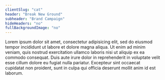 ```yaml
---
clientSlug: "cat"
header: "Break New Ground"
subheader: "Brand Campaign"
hideHeaders: "no"
fullBackgroundImage: "no"
---
```


<div class="contained-smaller">
  <p class="project-section-body">
    Lorem ipsum dolor sit amet, consectetur adipisicing elit, sed do eiusmod
    tempor incididunt ut labore et dolore magna aliqua. Ut enim ad minim veniam,
    quis nostrud exercitation ullamco laboris nisi ut aliquip ex ea commodo
    consequat. Duis aute irure dolor in reprehenderit in voluptate velit esse
    cillum dolore eu fugiat nulla pariatur. Excepteur sint occaecat cupidatat non
    proident, sunt in culpa qui officia deserunt mollit anim id est laborum.
  </p>
</div>
<img scr="/assets/images/projects/cat/large-guy.jpg" class="full" />
